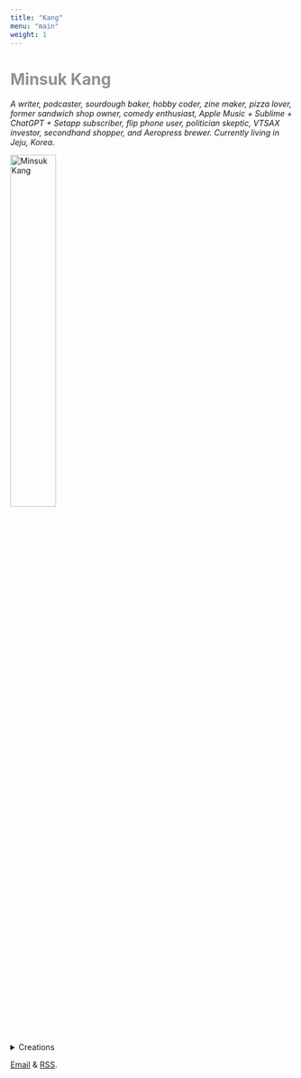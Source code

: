 ```yaml
---
title: "Kang"
menu: "main"
weight: 1
---
```

<style>

img{
width: 40%;
margin: 0;
}

@media (max-width: 768px) {
  img {
    width: 60%;
    margin: 0;
  }
}

h1 {
    color: #919191;
}

nav {
  padding-top: 3em;
}
</style>

# Minsuk Kang

*A writer, podcaster, sourdough baker, hobby coder, zine maker, pizza lover, former sandwich shop owner, comedy enthusiast, Apple Music + Sublime + ChatGPT + Setapp subscriber, flip phone user, politician skeptic, VTSAX investor, secondhand shopper, and Aeropress brewer. Currently living in Jeju, Korea.*

![Minsuk Kang](https://bear-images.sfo2.cdn.digitaloceanspaces.com/jagunbae/kakaotalk_photo_2024-10-22-17-40-36-003.webp "Minsuk Kang Profile Picture")

<details>
<summary>Creations</summary>
<ul>
<li><a href="https://en.jagunbae.com">Jagunbae</a></li>
<li><a href="https://kangminsuk.com/tags/stories/">Short stories</a></li>
<li><a href="https://us.jagunbae.com">Kang and Ko's Photo Diary</a></li>
<li><a href="https://kangminsuk.com/interview/">(A Bit Serious) Parent Interview</a></li>
<li><a href="https://kangminsuk.com/conversation/">(A Bit Serious) Question Generator</a></li>
<li><a href="https://kangminsuk.com/mal/">Mal-muh-lee</a></li>
<li><a href="https://reviews.cheesylazy.com/">Sandwich shop</a> (closed)</li>
</ul>
</details>

[Email](https://letterbird.co/kang) & [RSS](https://kangminsuk.com/blog/index.xml).